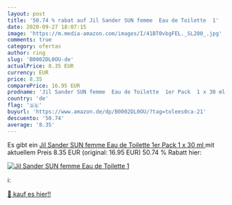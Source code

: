 ```yaml
---
layout: post
title: '50.74 % rabat auf Jil Sander SUN femme  Eau de Toilette  1'
date: 2020-09-27 18:07:15
image: 'https://m.media-amazon.com/images/I/41BT0vbgFEL._SL200_.jpg'
comments: true
category: ofertas
author: ring
slug: 'B0002DL0OU-de'
actualPrice: 8.35 EUR
currency: EUR
price: 8.35
comparePrice: 16.95 EUR
prodname: 'Jil Sander SUN femme  Eau de Toilette  1er Pack  1 x 30 ml '
country: 'de'
flag: '🇩🇪'
buyurl: 'https://www.amazon.de/dp/B0002DL0OU/?tag=tolees0ca-21'
descuento: '50.74'
average: '8.35'
---
```


Es gibt ein [Jil Sander SUN femme  Eau de Toilette  1er Pack  1 x 30 ml ](https://www.amazon.de/dp/B0002DL0OU/?tag=tolees0ca-21) mit aktuellem Preis 8.35 EUR (original: 16.95 EUR) 50.74 % Rabatt hier:

[![Jil Sander SUN femme  Eau de Toilette  1](https://m.media-amazon.com/images/I/41BT0vbgFEL._SL200_.jpg)](https://www.amazon.de/dp/B0002DL0OU/?tag=tolees0ca-21)

ℹ️:


[🛒 kauf es hier!!](https://www.amazon.de/dp/B0002DL0OU/?tag=tolees0ca-21)
